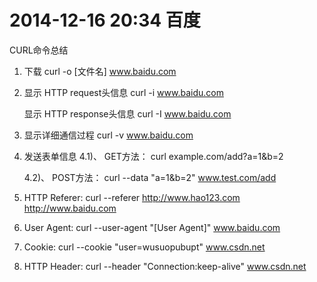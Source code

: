 2014-12-16 20:34 百度
===========
CURL命令总结

1. 下载
	curl -o [文件名] www.baidu.com
	
2. 显示 HTTP request头信息
	curl -i www.baidu.com
	
	显示 HTTP response头信息
	curl -I www.baidu.com
	
3. 显示详细通信过程
	curl -v www.baidu.com
	
4. 发送表单信息
	4.1)、 GET方法：
	curl example.com/add?a=1&b=2

	4.2)、 POST方法：
	curl --data "a=1&b=2" www.test.com/add
	
5. HTTP Referer:
	curl --referer http://www.hao123.com http://www.baidu.com

6. User Agent:
	curl --user-agent "[User Agent]" www.baidu.com
	
7. Cookie:
	curl --cookie "user=wusuopubupt" www.csdn.net
	
8. HTTP Header:
	curl --header "Connection:keep-alive" www.csdn.net
	
	
	
